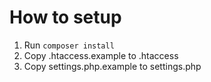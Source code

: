 # How to setup

1. Run `composer install`
2. Copy .htaccess.example to .htaccess
3. Copy settings.php.example to settings.php

